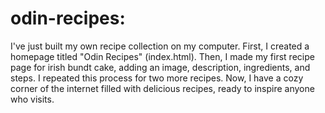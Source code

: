 # odin-recipes:
I've just built my own recipe collection on my computer. First, I created a homepage titled "Odin Recipes" (index.html). Then, I made my first recipe page for irish bundt cake, adding an image, description, ingredients, and steps. I repeated this process for two more recipes. Now, I have a cozy corner of the internet filled with delicious recipes, ready to inspire anyone who visits.
